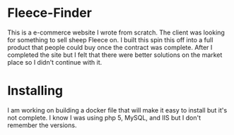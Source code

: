 # Fleece-Finder

This is a e-commerce website I wrote from scratch. The client was looking for something to sell sheep Fleece on. I built this spin this off into a full product that people could buy once the contract was complete. After I completed the site but I felt that there were better solutions on the market place so I didn't continue with it.

# Installing
I am working on building a docker file that will make it easy to install but it's not complete. I know I was using php 5, MySQL, and IIS but I don't remember the versions. 
